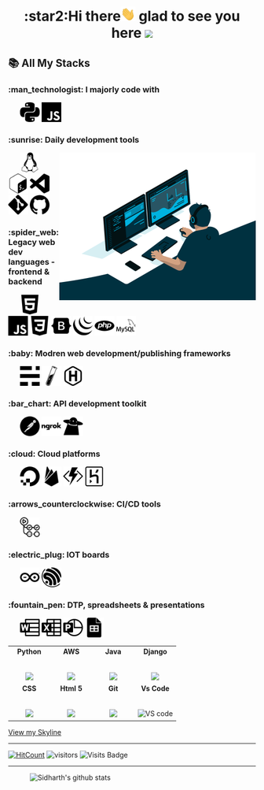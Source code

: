 <h1 align="center"> :star2:Hi there<img src="icons/wave.gif" width="30px" /> glad to see you here <img src="https://media1.tenor.com/images/cb8a955868507a9d44ecd84f723096dc/tenor.gif?itemid=15341790" width="30px" /></h1> 

<!--
**sid-r-singh/sid-r-singh** is a ✨ _special_ ✨ repository because its `README.md` (this file) appears on your GitHub profile.

Here are some ideas to get you started:

- 🔭 I’m currently working on ...
- 🌱 I’m currently learning ...
- 👯 I’m looking to collaborate on ...
- 🤔 I’m looking for help with ...
- 💬 Ask me about ...
- 📫 How to reach me: ...
- 😄 Pronouns: ...
- ⚡ Fun fact: ...
-->
 <!-- GitHub README Stats -->
 <!-- <img height="auto" align="left" src="https://github-readme-stats.vercel.app/api/top-langs/?username=sid-r-singh&layout=compact&langs_count=8&bg_color=90,7367f0,b780ec&title_color=fff&text_color=fff&icon_color=fff" />  -->
## :books: All My Stacks   

<h3 align="left">:man_technologist: I majorly code with</h3>
	<p align="left">
		&nbsp; &nbsp; &nbsp;
		<img src="icons/bnw/python_simpleicons.svg" alt="python" width="40" height="40"/>
		<img src="icons/bnw/javascript.svg" alt="javascript" width="40" height="40"/>
	</p>
<h3 align="left">:sunrise: Daily development tools</h3>
	<p align="left">
		&nbsp; &nbsp; &nbsp;
		<img src="icons/bnw/linux.svg" alt="linux" width="40" height="40"/> <img align="right" alt="coding GIF" src="icons/coding.gif" width="400" height="300" />
		<img src="icons/bnw/gnubash.svg" alt="gnubash" width="40" height="40"/>
		<img src="icons/bnw/visualstudiocode.svg" alt="visualstudiocode" width="40" height="40"/>
		<img src="icons/bnw/git.svg" alt="git" width="40" height="40"/>
		<img src="icons/bnw/github.svg" alt="github" width="40" height="40"/>
	</p>
<h3 align="left">:spider_web: Legacy web dev languages - frontend & backend </h3>
	<p align="left">
		&nbsp; &nbsp; &nbsp;
		<img src="icons/bnw/html 5.svg" alt="html5" width="40" height="40"/>
		<img src="icons/bnw/javascript.svg" alt="javascript" width="40" height="40"/>
		<img src="icons/bnw/css 3.svg" alt="css3" width="40" height="40"/>
		<img src="icons/bnw/bootstrap.svg" alt="bootstrap" width="40" height="40"/>
		<img src="icons/bnw/jquery.svg" alt="jquery" width="40" height="40"/>
		<img src="icons/bnw/php.svg" alt="php" width="40" height="40"/>
		<img src="icons/bnw/mysql.svg" alt="mysql" width="40" height="40"/> 
	</p>
<h3 align="left">:baby: Modren web development/publishing frameworks</h3>
	<p align="left">
		&nbsp; &nbsp; &nbsp;
		<img src="icons/bnw/ghost.svg" alt="ghost" width="40" height="40"/> 
		<img src="icons/bnw/jekyll.svg" alt="jekyll" width="40" height="40"/>
		<img src="icons/bnw/hugo.svg" alt="hugo" width="40" height="40"/>
	</p>
<h3 align="left">:bar_chart: API development toolkit</h3>
	<p align="left">
		&nbsp; &nbsp; &nbsp;
		<img src="icons/bnw/postman.svg" alt="postman" width="40" height="40"/>
		<img src="icons/bnw/ngrok.svg" alt="ngrok" width="40" height="40"/>
		<img src="icons/bnw/hoppscotch.svg" alt="hoppscotch" width="40" height="40"/> 
	</p>
<h3 align="left">:cloud: Cloud platforms</h3>
	<p align="left">
		&nbsp; &nbsp; &nbsp;
		<img src="icons/bnw/digitalocean.svg" alt="digitalocean" width="40" height="40"/>
		<img src="icons/bnw/firebase.svg" alt="firebase" width="40" height="40"/>
		<img src="icons/bnw/azurefunctions.svg" alt="azurefunctions" width="40" height="40"/>
		<img src="icons/bnw/heroku.svg" alt="heroku" width="40" height="40"/> 
	</p>
<h3 align="left">:arrows_counterclockwise: CI/CD tools</h3>
	<p align="left">
		&nbsp; &nbsp; &nbsp;
		<img src="icons/bnw/githubactions.svg" alt="githubactions" width="40" height="40"/>
	</p>
<h3 align="left">:electric_plug: IOT boards</h3>
	<p align="left">
		&nbsp; &nbsp; &nbsp;
		<img src="icons/bnw/arduino.svg" alt="arduino" width="40" height="40"/>
		<img src="icons/bnw/espressif.svg" alt="espressif" width="40" height="40"/>
	</p>   
	</p>
<h3 align="left">:fountain_pen: DTP, spreadsheets & presentations </h3>
	<p align="left">
		&nbsp; &nbsp; &nbsp;
		<img src="icons/bnw/microsoftword.svg" alt="microsoftword" width="40" height="40"/>
		<img src="icons/bnw/microsoftexcel.svg" alt="microsoftexcel" width="40" height="40"/>
		<img src="icons/bnw/microsoftpowerpoint.svg" alt="microsoftpowerpoint" width="40" height="40"/>
		<img src="icons/bnw/googlesheets.svg" alt="googlesheets" width="40" height="40"/>
	</p>   
	</p> 

<table>
  <tbody>
    <tr valign="top">
      <td width="25%" align="center">
	      <span><strong>Python</strong></span><br><br><br>
        <img height="100px" src="https://upload.wikimedia.org/wikipedia/commons/thumb/c/c3/Python-logo-notext.svg/1200px-Python-logo-notext.svg.png">
      </td>
      <td width="25%" align="center">
	      <span><strong>AWS</strong></span><br><br><br>
        <img height="64px" src="https://cdn.svgporn.com/logos/aws.svg">
      </td>
      <td width="25%" align="center">
        <span><strong>Java</strong></span><br><br><br>
        <img height="100px" src="https://upload.wikimedia.org/wikipedia/en/thumb/3/30/Java_programming_language_logo.svg/1200px-Java_programming_language_logo.svg.png">
      </td>
      <td width="25%" align="center">
        <span><strong>Django</strong></span><br><br><br>
        <img height="64px" src="https://encrypted-tbn0.gstatic.com/images?q=tbn%3AANd9GcRlHpEsRq4pIo4vTLAn24qGNwG41dFdXLJwsQ&usqp=CAU">
      </td>
     </tr>
    <tr valign="top">
      <td width="25%" align="center">
        <span><strong>CSS</strong></span><br><br><br>
        <img height="64px" src="https://cdn.svgporn.com/logos/css-3.svg">
      </td>
      <td width="25%" align="center">
        <span><strong>Html 5</strong></span><br><br><br>
        <img height="64px" src="https://cdn.svgporn.com/logos/html-5.svg">
      </td>
      <td width="25%" align="center">
        <span><strong>Git</strong></span><br><br><br>
        <img height="64px" src="https://cdn.svgporn.com/logos/git-icon.svg">
      </td>
      <td width="25%" align="center">
        <span><strong>Vs Code</strong></span><br><br><br>
        <img height="64px" title="VS code" src="https://cdn.svgporn.com/logos/visual-studio-code.svg">
      </td>
    </tr>

  </tbody>
</table>

<a href="https://skyline.github.com/sid-r-singh/2020">View my Skyline</a>

---
[![HitCount](http://hits.dwyl.com/sid-r-singh/telegram-python.svg)](http://hits.dwyl.com/sid-r-singh/sid-r-singh)
![visitors](https://visitor-badge.glitch.me/badge?page_id=sid-r-singh.sid-r-singh)
![Visits Badge](https://badges.pufler.dev/visits/sid-r-singh/sid-r-singh?style=for-the-badge&logo=github)

---


  <a href="https://gitstats.me/sid-r-singh">
    <img width="460" height="auto" align="right" alt="Sidharth's github stats" 
         src="https://github-readme-stats.vercel.app/api?username=sid-r-singh&show_icons=true&count_private=true&include_all_commits=true&bg_color=fff&title_color=000&text_color=000&icon_color=000" />
